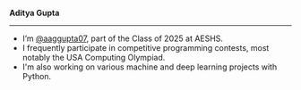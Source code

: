 **Aditya Gupta** <br>
***
- I’m [@aaggupta07](https://github.com/aaggupta07), part of the Class of 2025 at AESHS.
- I frequently participate in competitive programming contests, most notably the USA Computing Olympiad.
- I'm also working on various machine and deep learning projects with Python.

<!---
aaggupta07/aaggupta07 is a ✨ special ✨ repository because its `README.md` (this file) appears on your GitHub profile.
You can click the Preview link to take a look at your changes.
--->
